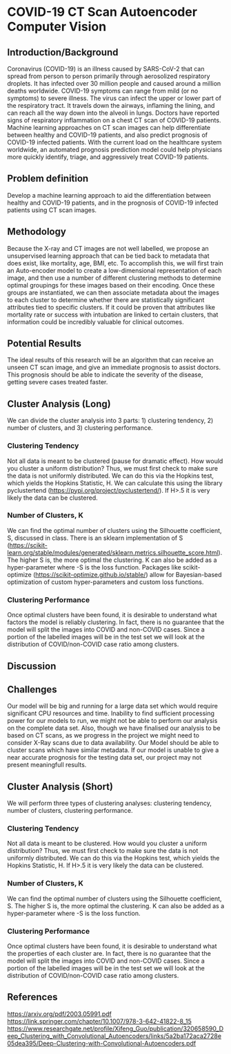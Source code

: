 # COVID-19 CT Scan Autoencoder Computer Vision

## Introduction/Background
 
Coronavirus (COVID-19) is an illness caused by SARS-CoV-2 that can spread from person to person primarily through aerosolized respiratory droplets. It has infected over 30 million people and caused around a million deaths worldwide. COVID-19 symptoms can range from mild (or no symptoms) to severe illness. The virus can infect the upper or lower part of the respiratory tract. It travels down the airways, inflaming the lining, and can reach all the way down into the alveoli in lungs. Doctors have reported signs of respiratory inflammation on a chest CT scan of COVID-19 patients. Machine learning approaches on CT scan images can help differentiate between healthy and COVID-19 patients, and also predict prognosis of COVID-19 infected patients. With the current load on the healthcare system worldwide, an automated prognosis prediction model could help physicians more quickly identify, triage, and aggressively treat COVID-19 patients.
 
## Problem definition
 
Develop a machine learning approach to aid the differentiation between healthy and COVID-19 patients, and in the prognosis of COVID-19 infected patients using CT scan images.

## Methodology

Because the X-ray and CT images are not well labelled, we propose an unsupervised learning approach that can be tied back to metadata that does exist, like mortality, age, BMI, etc. To accomplish this, we will first train an Auto-encoder model to create a low-dimensional representation of each image, and then use a number of different clustering methods to determine optimal groupings for these images based on their encoding. Once these groups are instantiated, we can then associate metadata about the images to each cluster to determine whether there are statistically significant attributes tied to specific clusters. If it could be proven that attributes like mortality rate or success with intubation are linked to certain clusters, that information could be incredibly valuable for clinical outcomes.
 
## Potential Results
 
The ideal results of this research will be an algorithm that can receive an unseen CT scan image, and give an immediate prognosis to assist doctors.  This prognosis should be able to indicate the severity of the disease, getting severe cases treated faster. 

## Cluster Analysis (Long)

 We can divide the cluster analysis into 3 parts: 1) clustering tendency, 2) number of clusters, and 3) clustering performance.

### Clustering Tendency

Not all data is meant to be clustered (pause for dramatic effect). How would you cluster a uniform distribution? Thus, we must first check to make sure the data is not uniformly distributed. We can do this via the Hopkins test, which yields the Hopkins Statistic, H. We can calculate this using the library pyclustertend (https://pypi.org/project/pyclustertend/). If H>.5 it is very likely the data can be clustered.

### Number of Clusters, K

We can find the optimal number of clusters using the Silhouette coefficient, S, discussed in class. There is an sklearn implementation of S (https://scikit-learn.org/stable/modules/generated/sklearn.metrics.silhouette_score.html). The higher S is, the more optimal the clustering. K can also be added as a hyper-parameter where -S is the loss function. Packages like scikit-optimize (https://scikit-optimize.github.io/stable/) allow for Bayesian-based optimization of custom hyper-parameters and custom loss functions. 

### Clustering Performance

Once optimal clusters have been found, it is desirable to understand what factors the model is reliably clustering. In fact, there is no guarantee that the model will split the images into COVID and non-COVID cases. Since a portion of the labelled images will be in the test set we will look at the distribution of COVID/non-COVID case ratio among clusters. 

## Discussion

## Challenges
Our model will be big and running for a large data set which would require significant CPU resources and time. Inability to find sufficient processing power for our models to run, we might not be able to perform our analysis on the complete data set. Also, though we have finalised our analysis to be based on CT scans, as we progress in the project we might need to consider X-Ray scans due to data availability. Our Model should be able to cluster scans which have similar metadata. If our model is unable to give a near accurate prognosis for the testing data set, our project may not present meaningfull results.

## Cluster Analysis (Short)

We will perform three types of clustering analyses: clustering tendency, number of clusters, clustering performance.

### Clustering Tendency

Not all data is meant to be clustered. How would you cluster a uniform distribution? Thus, we must first check to make sure the data is not uniformly distributed. We can do this via the Hopkins test, which yields the Hopkins Statistic, H. If H>.5 it is very likely the data can be clustered.

### Number of Clusters, K

We can find the optimal number of clusters using the Silhouette coefficient, S. The higher S is, the more optimal the clustering. K can also be added as a hyper-parameter where -S is the loss function. 

### Clustering Performance

Once optimal clusters have been found, it is desirable to understand what the properties of each cluster are. In fact, there is no guarantee that the model will split the images into COVID and non-COVID cases. Since a portion of the labelled images will be in the test set we will look at the distribution of COVID/non-COVID case ratio among clusters. 

## References

https://arxiv.org/pdf/2003.05991.pdf 
https://link.springer.com/chapter/10.1007/978-3-642-41822-8_15
https://www.researchgate.net/profile/Xifeng_Guo/publication/320658590_Deep_Clustering_with_Convolutional_Autoencoders/links/5a2ba172aca2728e05dea395/Deep-Clustering-with-Convolutional-Autoencoders.pdf
